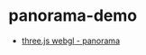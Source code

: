 panorama-demo
=============
- [three.js webgl - panorama](https://dirkarnez.github.io/panorama-demo/)
